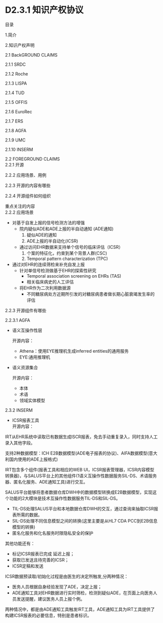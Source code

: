 D2.3.1 知识产权协议	
==============

目录	
	
1.简介		

2.知识产权声明	

2.1 BackGROUND CLAIMS		

2.1.1 SRDC	

2.1.2 Roche 	

2.1.3 LISPA		

2.1.4  TUD		

2.1.5  OFFIS

2.1.6  EuroRec		

2.1.7  ERS		

2.1.8	AGFA	

2.1.9  UMC		

2.1.10 INSERM	

2.2 FOREGROUND CLAIMS	
2.2.1 开源		

2.2.2 应用场景、用例		

2.2.3 开源的内容有哪些	

2.2.4 开源组件如何组织	

重点关注的内容		
2.2.2	应用场景		

* 对基于自发上报的信号检测方法的增强		
	*  院内疑似ADE和ADE上报的半自动通知	(ADE通知)
		1. 	疑似ADE的通知		
		2. 	ADE上报的半自动化(ICSR)	
	*  通过访问EHR数据来支持单个信号的临床评估（ICSR）	
		1. 个案的特征化，约束到某个背景人群(CSC)	
		2. Temporal pattern characterization (TPC)		
* 通过对EHR的连续筛检来补充自发上报	
	* 针对单信号检测做基于EHR的探索性研究
		* Temporal association screening on EHRs (TAS)	
		* 相关临床病史的人工评估
	* 将EHR作为二次利用数据源
		* 不同糖尿病处方近期所引发的对糖尿病患者做长期心脏衰竭发生率的评估

2.2.3  开源组件有哪些		

2.2.3.1 AGFA

* 语义互操作性层

	开源内容：	
	
	* Athena：使用EYE推理机生成inferred entities的通用服务	
	* EYE:通用推理机	

* 语义资源集合		

	开源内容：		
	
	* 本体		
	* 术语		
	* 领域实体模型		

2.3.2 INSERM		

* ICSR报表工具		
开源内容：	

IRT从EHR系统中读取已有数据生成ISCR报表，免去手动重复录入，同时支持人工录入其他字段。		

支持2种数据模型：ICH E2B数据模型(ADE电子报表的协议)、AIFA数据模型(意大利国内使用的ADE上报格式) 			

IRT包含多个组件(报表工具和相应的WEB UI，ICSR报表管理器，ICSR内容模型转换器)，与SALUS平台上的其他组件(1语义互操作性数据服务SIL-DS、术语服务器、匿名化服务、ADE通知工具)进行交互。		

SALUS平台能够将患者数据仓库DWH中的数据模型转换成E2B数据模型，实现这个功能的2大模块是技术互操作性数据服务TIL-DS和SIL-DS。	
	
* TIL-DS处理SALUS平台和本地数据仓库DWH的交互，通过查询来抽取ICSR报表所需的数据。
* SIL-DS处理不同信息模型之间的转换(这里主要是从HL7 CDA PCC到E2B信息模型的转换)			
* 匿名化服务和化名服务时限隐私安全的保护

其他功能还有：

* 标记ICSR报表已完成 延迟上报；
* 获取已发送且待完善的ICSR；		
* ICSR定稿和发送		


ICSR数据预读取/初始化过程是由医生的决定所触发,分两种情况：		

* 医务人员根据自身经验发现了ADE，决定上报；
* ADE通知工具对EHR数据进行实时筛检，检测到疑似ADE，在页面上向医务人员发送提醒，建议医务人员上报个例。      

两种情况中，都是由ADE通知工具触发IRT工具，ADE通知工具为IRT工具提供了构建ICSR报表的必要信息，特别是患者标识。		





		







		

